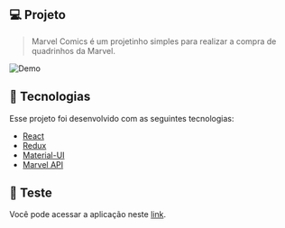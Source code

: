 ## 💻 Projeto

> Marvel Comics é um projetinho simples para realizar a compra de quadrinhos da Marvel.

![Demo](demo/demo.gif)

## :rocket: Tecnologias

Esse projeto foi desenvolvido com as seguintes tecnologias:

- [React](https://reactjs.org)
- [Redux](https://redux.js.org/)
- [Material-UI](https://material-ui.com/)
- [Marvel API](https://developer.marvel.com/)

## 🔖 Teste

Você pode acessar a aplicação neste [link](https://marvel-comics.netlify.com).
